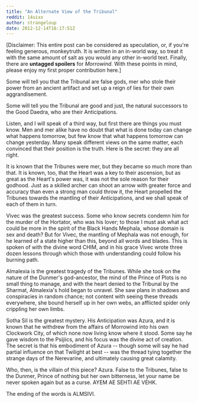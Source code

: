 ```yaml
---
title: "An Alternate View of the Tribunal"
reddit: 14uixx
author: strangeloup
date: 2012-12-14T16:17:51Z
---
```


[Disclaimer: This entire post can be considered as speculation, or, if you're feeling generous, monkeytruth. It is written in an in-world way, so treat it with the same amount of salt as you would any other in-world text. Finally, there are **untagged spoilers** for *Morrowind*. With these points in mind, please enjoy my first proper contribution here.]

Some will tell you that the Tribunal are false gods, mer who stole their power from an ancient artifact and set up a reign of lies for their own aggrandisement.

Some will tell you the Tribunal are good and just, the natural successors to the Good Daedra, who are their Anticipations.

Listen, and I will speak of a third way, but first there are things you must know. Men and mer alike have no doubt that what is done today can change what happens tomorrow, but few know that what happens tomorrow can change yesterday. Many speak different views on the same matter, each convinced that their position is the truth. Here is the secret: they are all right.

It is known that the Tribunes were mer, but they became so much more than that. It is known, too, that the Heart was a key to their ascension, but as great as the Heart's power was, it was not the sole reason for their godhood. Just as a skilled archer can shoot an arrow with greater force and accuracy than even a strong man could throw it, the Heart propelled the Tribunes towards the mantling of their Anticipations, and we shall speak of each of them in turn.

Vivec was the greatest success. Some who know secrets condemn him for the murder of the Hortator, who was his lover; to those I must ask what act could be more in the spirit of the Black Hands Mephala, whose domain is sex and death? But for Vivec, the mantling of Mephala was not enough, for he learned of a state higher than this, beyond all words and blades. This is spoken of with the divine word CHIM, and in his grace Vivec wrote three dozen lessons through which those with understanding could follow his burning path.

Almalexia is the greatest tragedy of the Tribunes. While she took on the nature of the Dunmer's god-ancestor, the mind of the Prince of Plots is no small thing to manage, and with the heart denied to the Tribunal by the Sharmat, Almalexia's hold began to unravel. She saw plans in shadows and conspiracies in random chance; not content with seeing these threads everywhere, she bound herself up in her own webs, an afflicted spider only crippling her own limbs.

Sotha Sil is the greatest mystery. His Anticipation was Azura, and it is known that he withdrew from the affairs of Morrowind into his own Clockwork City, of which none now living know where it stood. Some say he gave wisdom to the Psijiics, and his focus was the divine act of creation. The secret is that his embodiment of Azura -- though some will say he had partial influence on that Twilight at best -- was the thread tying together the strange days of the Nerevarine, and ultimately causing great calamity.

Who, then, is the villain of this piece? Azura. False to the Tribunes, false to the Dunmer, Prince of nothing but her own bitterness, let your name be never spoken again but as a curse. AYEM AE SEHTI AE VEHK.

The ending of the words is ALMSIVI.

